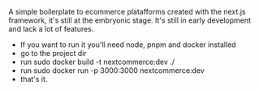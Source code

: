 A simple boilerplate to ecommerce platafforms created with the next.js framework, it's still at the embryonic stage. 
It's still in early development and lack a lot of features.
- If you want to run it you'll need node, pnpm and docker installed
- go to the project dir
- run sudo docker build -t nextcommerce:dev ./
- run sudo docker run -p 3000:3000 nextcommerce:dev
- that's it.
